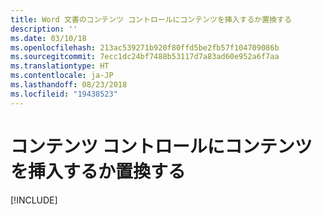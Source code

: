 ```yaml
---
title: Word 文書のコンテンツ コントロールにコンテンツを挿入するか置換する
description: ''
ms.date: 03/10/18
ms.openlocfilehash: 213ac539271b920f80ffd5be2fb57f104709086b
ms.sourcegitcommit: 7ecc1dc24bf7488b53117d7a83ad60e952a6f7aa
ms.translationtype: HT
ms.contentlocale: ja-JP
ms.lasthandoff: 08/23/2018
ms.locfileid: "19438523"
---
```

# <a name="insert-or-replace-content-in-a-content-control"></a>コンテンツ コントロールにコンテンツを挿入するか置換する

[!INCLUDE[](../includes/word-tutorial-content-control.md)]
